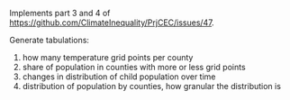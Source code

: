 Implements part 3 and 4 of <https://github.com/ClimateInequality/PrjCEC/issues/47>.

Generate tabulations:

1. how many temperature grid points per county
2. share of population in counties with more or less grid points
3. changes in distribution of child population over time
4. distribution of population by counties, how granular the distribution is